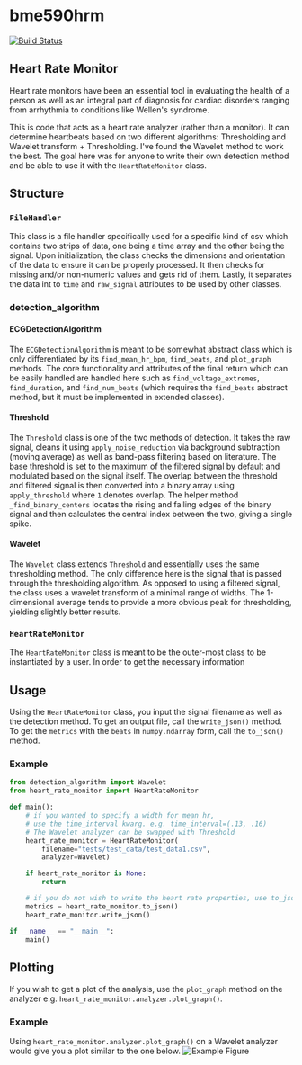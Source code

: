 # bme590hrm
[![Build Status](https://travis-ci.com/AznStevy/bme590hrm.svg?branch=szx2%2Fdevelop)](https://travis-ci.com/AznStevy/bme590hrm)

## Heart Rate Monitor
Heart rate monitors have been an essential tool in evaluating the health of a person as well as an integral part of diagnosis for cardiac disorders ranging from arrhythmia to conditions like Wellen's syndrome.

This is code that acts as a heart rate analyzer (rather than a monitor). It can determine heartbeats based on two different algorithms: Thresholding and Wavelet transform + Thresholding. I've found the Wavelet method to work the best. The goal here was for anyone to write their own detection method and be able to use it with the `HeartRateMonitor` class.

## Structure
### `FileHandler`
This class is a file handler specifically used for a specific kind of csv which contains two strips of data, one being a time array and the other being the signal. Upon initialization, the class checks the dimensions and orientation of the data to ensure it can be properly processed. It then checks for missing and/or non-numeric values and gets rid of them. Lastly, it separates the data int to `time` and `raw_signal` attributes to be used by other classes.

### detection_algorithm
#### ECGDetectionAlgorithm
The `ECGDetectionAlgorithm` is meant to be somewhat abstract class which is only differentiated by its `find_mean_hr_bpm`, `find_beats`, and `plot_graph` methods. The core functionality and attributes of the final return which can be easily handled are handled here such as `find_voltage_extremes`, `find_duration`, and `find_num_beats` (which requires the `find_beats` abstract method, but it must be implemented in extended classes).

#### Threshold
The `Threshold` class is one of the two methods of detection. It takes the raw signal, cleans it using `apply_noise_reduction` via background subtraction (moving average) as well as band-pass filtering based on literature. The base threshold is set to the maximum of the filtered signal by default and modulated based on the signal itself. The overlap between the threshold and filtered signal is then converted into a binary array using `apply_threshold` where `1` denotes overlap. The helper method `_find_binary_centers` locates the rising and falling edges of the binary signal and then calculates the central index between the two, giving a single spike.

#### Wavelet
The `Wavelet` class extends `Threshold` and essentially uses the same thresholding method. The only difference here is the signal that is passed through the thresholding algorithm. As opposed to using a filtered signal, the class uses a wavelet transform of a minimal range of widths. The 1-dimensional average tends to provide a more obvious peak for thresholding, yielding slightly better results.

### `HeartRateMonitor`
The `HeartRateMonitor` class is meant to be the outer-most class to be instantiated by a user. In order to get the necessary information

## Usage
Using the `HeartRateMonitor` class, you input the signal filename as well as the detection method. To get an output file, call the `write_json()` method. To get the `metrics` with the `beats` in `numpy.ndarray` form, call the `to_json()` method.

### Example
```python
from detection_algorithm import Wavelet
from heart_rate_monitor import HeartRateMonitor

def main():
    # if you wanted to specify a width for mean hr,
    # use the time_interval kwarg. e.g. time_interval=(.13, .16)
    # The Wavelet analyzer can be swapped with Threshold
    heart_rate_monitor = HeartRateMonitor(
        filename="tests/test_data/test_data1.csv",
        analyzer=Wavelet)

    if heart_rate_monitor is None:
        return

    # if you do not wish to write the heart rate properties, use to_json()
    metrics = heart_rate_monitor.to_json()
    heart_rate_monitor.write_json()

if __name__ == "__main__":
    main()
```


## Plotting
If you wish to get a plot of the analysis, use the `plot_graph` method on the analyzer e.g. `heart_rate_monitor.analyzer.plot_graph()`.

### Example
Using `heart_rate_monitor.analyzer.plot_graph()` on a Wavelet analyzer would give you a plot similar to the one below.
![Example Figure](https://i.imgur.com/vvmEqRl.png)


